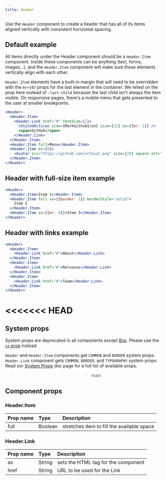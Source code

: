 ```yaml
---
title: Header
---
```


Use the `Header` component to create a header that has all of its items aligned vertically with consistent horizontal spacing.

## Default example

All items directly under the Header component should be a `Header.Item` component. Inside these components can be anything (text, forms, images...), and the `Header.Item` component will make sure these elements vertically align with each other.

`Header.Item` elements have a built-in margin that will need to be overridden with the `mr={0}` props for the last element in the container. We relied on the prop here instead of `:last-child` because the last child isn't always the item visible. On responsive pages, there's a mobile menu that gets presented to the user at smaller breakpoints.

```jsx live
<Header>
  <Header.Item>
    <Header.Link href="#" fontSize={2}>
      <StyledOcticon icon={MarkGithubIcon} size={32} sx={{mr: 2}} />
      <span>GitHub</span>
    </Header.Link>
  </Header.Item>
  <Header.Item full>Menu</Header.Item>
  <Header.Item mr={0}>
    <Avatar src="https://github.com/octocat.png" size={20} square alt="@octocat" />
  </Header.Item>
</Header>
```

## Header with full-size item example

```jsx live
<Header>
  <Header.Item>Item 1</Header.Item>
  <Header.Item full sx={{border: 1}} borderStyle="solid">
    Item 2
  </Header.Item>
  <Header.Item sx={{mr: 0}}>Item 3</Header.Item>
</Header>
```

## Header with links example

```jsx live
<Header>
  <Header.Item>
    <Header.Link href="#">About</Header.Link>
  </Header.Item>
  <Header.Item>
    <Header.Link href="#">Releases</Header.Link>
  </Header.Item>
  <Header.Item>
    <Header.Link href="#">Team</Header.Link>
  </Header.Item>
</Header>
```

# <<<<<<< HEAD

## System props

<Note variant="warning">

System props are deprecated in all components except [Box](/Box). Please use the [`sx` prop](/overriding-styles) instead.

</Note>

`Header` and `Header.Item` components get `COMMON` and `BORDER` system props. `Header.Link` component gets `COMMON`, `BORDER`, and `TYPOGRAPHY` system props. Read our [System Props](/system-props) doc page for a full list of available props.

> > > > > > > main

## Component props

### Header.Item

| Prop name | Type    | Description                                |
| :-------- | :------ | :----------------------------------------- |
| full      | Boolean | stretches item to fill the available space |

### Header.Link

| Prop name | Type   | Description                         |
| :-------- | :----- | :---------------------------------- |
| as        | String | sets the HTML tag for the component |
| href      | String | URL to be used for the Link         |
